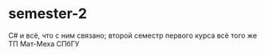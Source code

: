 # semester-2
C# и всё, что с ним связано; второй семестр первого курса всё того же ТП Мат-Меха СПбГУ
